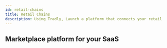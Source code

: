 ```yaml
---
id: retail-chains
title: Retail Chains
description: Using Tradly, Launch a platform that connects your retail chains. Comes with pre-built apps + robust set of APIs. 
---
```


## Marketplace platform for your SaaS
